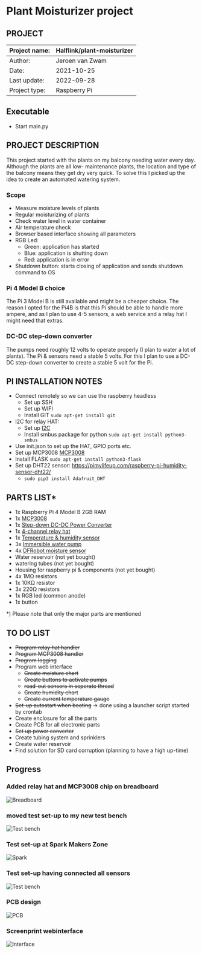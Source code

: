 # Plant Moisturizer project

## PROJECT
| Project name:    | Halflink/plant-moisturizer |
|------------------|----------------------------|
| Author:          | Jeroen van Zwam            |
| Date:            | 2021-10-25                 |  
| Last update: | 2022-09-28                 |
| Project type:    | Raspberry Pi               |

## Executable
* Start main.py 

## PROJECT DESCRIPTION
This project started with the plants on my balcony needing water every day.
Although the plants are all low- maintenance plants, the location and type of the balcony means they get dry very quick.
To solve this I picked up the idea to create an automated watering system.

### Scope
* Measure moisture levels of plants
* Regular moisturizing of plants
* Check water level in water container
* Air temperature check 
* Browser based interface showing all parameters
* RGB Led: 
  * Green: application has started
  * Blue: application is shutting down
  * Red: application is in error
* Shutdown button: starts closing of application and sends shutdown command to OS

### Pi 4 Model B choice
The Pi 3 Model B is still available and might be a cheaper choice. The reason I opted for the Pi4B is that this Pi 
should be able to handle more ampere, and as I plan to use 4-5 sensors, a web service and a relay hat I might need 
that extras.

### DC-DC step-down converter
The pumps need roughly 12 volts to operate properly (I plan to water a lot of plants). The Pi & sensors need a stable 5 volts. 
For this I plan to use a DC-DC step-down converter to create a stable 5 volt for the Pi. 
 
## PI INSTALLATION NOTES
* Connect remotely so we can use the raspberry headless
  * Set up SSH 
  * Set up WIFI
  * Install GIT `sudo apt-get install git`
* I2C for relay HAT:
  * Set up [I2C](https://wiki.52pi.com/index.php?title=DockerPi_4_Channel_Relay_SKU:_EP-0099)
  * Install smbus package for python `sudo apt-get install python3-smbus`
* Use init.json to set up the HAT, GPIO ports etc.
* Set up MCP3008 [MCP3008](https://learn.adafruit.com/raspberry-pi-analog-to-digital-converters/mcp3008)
* Install FLASK `sudo apt-get install python3-flask`
* Set up DHT22 sensor: https://pimylifeup.com/raspberry-pi-humidity-sensor-dht22/
  * `sudo pip3 install Adafruit_DHT`  

## PARTS LIST*
* 1x Raspberry Pi 4 Model B 2GB RAM
* 1x [MCP3008](https://elektronicavoorjou.nl/product/mcp3008/)
* 1x [Step-down DC-DC Power Converter](https://www.robotshop.com/eu/en/step-down-dc-dc-power-converter-25w.html)
* 1x [4-channel relay hat](https://www.robotshop.com/eu/en/4-channel-relay-hat-raspberry-pi-3b-3b2b.html)
* 1x [Temperature & humidity sensor](https://www.robotshop.com/eu/en/dht22-temperature-humidity-sensor.html)
* 3x [Immersible water pump](https://www.robotshop.com/eu/en/immersible-water-pump-water-tube.html)
* 4x [DFRobot moisture sensor](https://www.robotshop.com/eu/en/dfrobot-moisture-sensor.html)
* Water reservoir (not yet bought)
* watering tubes (not yet bought)
* Housing for raspberry pi & components (not yet bought)
* 4x 1M&#937; resistors
* 1x 10K&#937; resistor
* 3x 220&#937; resistors
* 1x RGB led (common anode)
* 1x button

*) Please note that only the major parts are mentioned

## TO DO LIST
* ~~Program relay hat handler~~ 
* ~~Program MCP3008 handler~~
* ~~Program logging~~
* Program web interface
  * ~~Create moisture chart~~
  * ~~Create buttons to activate pumps~~
  * ~~read-out sensors in seperate thread~~
  * ~~Create humidity chart~~
  * ~~Create current temperature gauge~~
* ~~Set-up autostart when booting~~ -> done using a launcher script started by crontab
* Create enclosure for all the parts
* Create PCB for all electronic parts
* ~~Set up power converter~~
* Create tubing system and sprinklers
* Create water reservoir
* Find solution for SD card corruption (planning to have a high up-time)

## Progress
### Added relay hat and MCP3008 chip on breadboard
![Breadboard](/docs/breadboard_MCP3008.jpg "Added MCP3008")
### moved test set-up to my new test bench
![Test bench](/docs/testbench.jpg "Moved to test box")
### Test set-up at Spark Makers Zone
![Spark](/docs/at_spark1.jpg "At Spark Makers Zone")
### Test set-up having connected all sensors
![Test bench](/docs/testbench2.jpg "Sensors are complete")
### PCB design
![PCB](/docs/pcb.png "PCB design")
### Screenprint webinterface
![Interface](/docs/screenprint.png "Interface example")